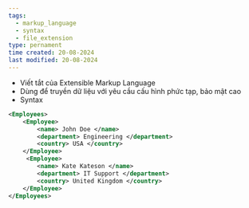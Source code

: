 ```yaml
---
tags:
  - markup_language
  - syntax
  - file_extension
type: pernament
time created: 20-08-2024
last modified: 20-08-2024
---
```

- Viết tắt của Extensible Markup Language
- Dùng để truyền dữ liệu với yêu cầu cấu hình phức tạp, bảo mật cao
- Syntax
```xml
<Employees>
    <Employee> 
        <name> John Doe </name>
        <department> Engineering </department>
        <country> USA </country>
    </Employee>
     <Employee> 
        <name> Kate Kateson </name>
        <department> IT Support </department>
        <country> United Kingdom </country>
    </Employee>
</Employees>
```